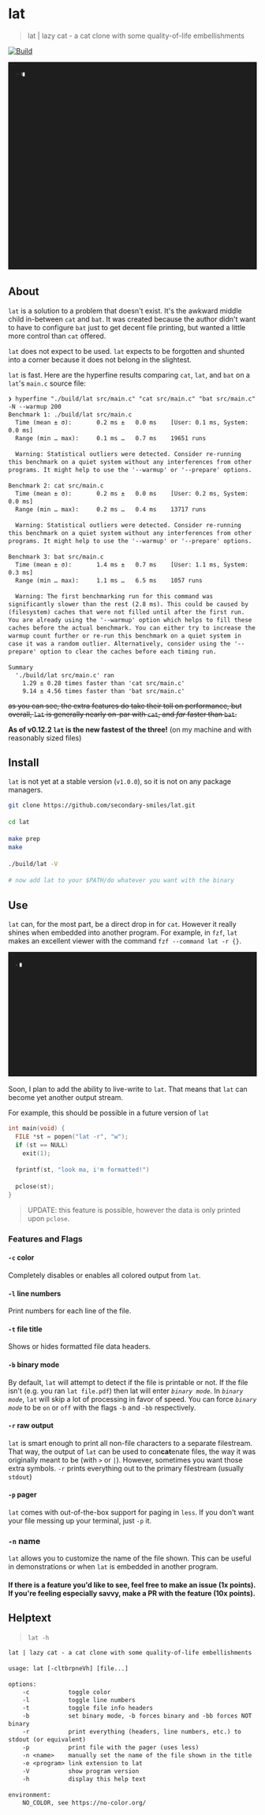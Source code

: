 # lat
> lat | lazy cat - a cat clone with some quality-of-life embellishments

[![Build](https://github.com/secondary-smiles/lat/actions/workflows/c-cpp.yml/badge.svg)](https://github.com/secondary-smiles/lat/actions/workflows/c-cpp.yml)

![lat demo](social/render/lat_demo.gif)

## About

`lat` is a solution to a problem that doesn't exist. It's the awkward middle child in-between `cat` and `bat`. It was created because the author didn't want to have to configure `bat` just to get decent file printing, but wanted a little more control than `cat` offered.

`lat` does not expect to be used. `lat` expects to be forgotten and shunted into a corner because it does not belong in the slightest.

`lat` is fast. Here are the hyperfine results comparing `cat`, `lat`, and `bat` on a `lat`'s `main.c` source file:

```text
❯ hyperfine "./build/lat src/main.c" "cat src/main.c" "bat src/main.c"  -N --warmup 200
Benchmark 1: ./build/lat src/main.c
  Time (mean ± σ):       0.2 ms ±   0.0 ms    [User: 0.1 ms, System: 0.0 ms]
  Range (min … max):     0.1 ms …   0.7 ms    19651 runs
 
  Warning: Statistical outliers were detected. Consider re-running this benchmark on a quiet system without any interferences from other programs. It might help to use the '--warmup' or '--prepare' options.
 
Benchmark 2: cat src/main.c
  Time (mean ± σ):       0.2 ms ±   0.0 ms    [User: 0.2 ms, System: 0.0 ms]
  Range (min … max):     0.2 ms …   0.4 ms    13717 runs
 
  Warning: Statistical outliers were detected. Consider re-running this benchmark on a quiet system without any interferences from other programs. It might help to use the '--warmup' or '--prepare' options.
 
Benchmark 3: bat src/main.c
  Time (mean ± σ):       1.4 ms ±   0.7 ms    [User: 1.1 ms, System: 0.3 ms]
  Range (min … max):     1.1 ms …   6.5 ms    1057 runs
 
  Warning: The first benchmarking run for this command was significantly slower than the rest (2.8 ms). This could be caused by (filesystem) caches that were not filled until after the first run. You are already using the '--warmup' option which helps to fill these caches before the actual benchmark. You can either try to increase the warmup count further or re-run this benchmark on a quiet system in case it was a random outlier. Alternatively, consider using the '--prepare' option to clear the caches before each timing run.
 
Summary
  './build/lat src/main.c' ran
    1.29 ± 0.28 times faster than 'cat src/main.c'
    9.14 ± 4.56 times faster than 'bat src/main.c'
```
~~as you can see, the extra features do take their toll on performance, but overall, `lat` is generally nearly on-par with `cat`, and *far* faster than `bat`.~~

**As of v0.12.2 `lat` is the new fastest of the three!** (on my machine and with reasonably sized files)

## Install
`lat` is not yet at a stable version (`v1.0.0`), so it is not on any package managers. 

```bash
git clone https://github.com/secondary-smiles/lat.git

cd lat

make prep
make

./build/lat -V

# now add lat to your $PATH/do whatever you want with the binary
```

## Use

`lat` can, for the most part, be a direct drop in for `cat`. However it really shines when embedded into another program. For example, in `fzf`, `lat` makes an excellent viewer with the command `fzf --command lat -r {}`.

![Using lat in fzf](social/render/fzf_embed.gif)

Soon, I plan to add the ability to live-write to `lat`. That means that `lat` can become yet another output stream.

For example, this should be possible in a future version of `lat`

```c
int main(void) {
  FILE *st = popen("lat -r", "w");
  if (st == NULL)
  	exit(1);

  fprintf(st, "look ma, i'm formatted!")

  pclose(st);
}
```
> UPDATE: this feature is possible, however the data is only printed upon `pclose`.

### Features and Flags

#### `-c` color
Completely disables or enables all colored output from `lat`.

#### `-l` line numbers
Print numbers for each line of the file.

#### `-t` file title
Shows or hides formatted file data headers.

#### `-b` binary mode
By default, `lat` will attempt to detect if the file is printable or not. If the file isn't (e.g. you ran `lat file.pdf`) then lat will enter *`binary mode`*. In *`binary mode`*, `lat` will skip a lot of processing in favor of speed.
You can force *`binary mode`* to be `on` or `off` with the flags `-b` and `-bb` respectively.

#### `-r` raw output
`lat` is smart enough to print all non-file characters to a separate filestream. That way, the output of `lat` can be used to con**cat**enate files, the way it was originally meant to be (with `>` or `|`).
However, sometimes you want those extra symbols.
`-r` prints everything out to the primary filestream (usually `stdout`)

#### `-p` pager
`lat` comes with out-of-the-box support for paging in `less`. If you don't want your file messing up your terminal, just `-p` it.

### `-n` name
`lat` allows you to customize the name of the file shown. This can be useful in demonstrations or when `lat` is embedded in another program.

#### If there is a feature you'd like to see, feel free to make an issue (1x points). If you're feeling especially savvy, make a PR with the feature (10x points).

 
## Helptext
> `lat -h`

```text
lat | lazy cat - a cat clone with some quality-of-life embellishments

usage: lat [-cltbrpneVh] [file...]

options:
	-c           toggle color
	-l           toggle line numbers
	-t           toggle file info headers
	-b           set binary mode, -b forces binary and -bb forces NOT binary
	-r           print everything (headers, line numbers, etc.) to stdout (or equivalent)
	-p           print file with the pager (uses less)
	-n <name>    manually set the name of the file shown in the title
	-e <program> link extension to lat
	-V           show program version
	-h           display this help text

environment:
	NO_COLOR, see https://no-color.org/
```
